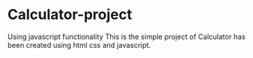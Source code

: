 # Calculator-project
Using javascript functionality 
This is the simple project of Calculator has
been created using html css and javascript.
